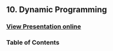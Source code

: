## 10. Dynamic Programming
### [View Presentation online](https://rawgit.com/TelerikAcademy/Databases/master/10.%20Dynamic-Programming/index.html)
### Table of Contents

